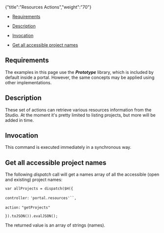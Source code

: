 {"title":"Resources Actions","weight":"70"}

* [Requirements](#Requirements)

* [Description](#Description)

* [Invocation](#Invocation)

* [Get all accessible project names](#Getallaccessibleprojectnames)


## Requirements

The examples in this page use the _**Prototype**_ library, which is included by default inside a portal. However, the same concepts may be applied using other implementations.

## Description

These set of actions can retrieve various resources information from the Studio. At the moment it's pretty limited to listing projects, but more will be added in time.

## Invocation

This command is executed immediately in a synchronous way.

## Get all accessible project names

The following _dispatch_ call will get a names array of all the accessible (open and existing) project names:

`var allProjects = dispatch($H({`

`controller:` `'portal.resources'``,`

`action:` `"getProjects"`

`}).toJSON()).evalJSON();`

The returned value is an array of strings (names).
